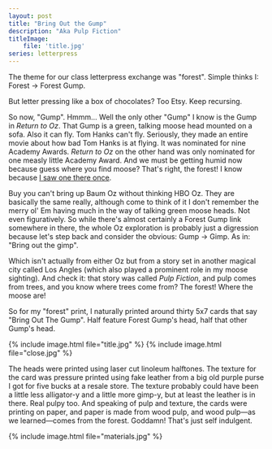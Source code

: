 ```yaml
---
layout: post
title: "Bring Out the Gump"
description: "Aka Pulp Fiction"
titleImage:
    file: 'title.jpg'
series: letterpress
---
```


The theme for our class letterpress exchange was "forest". Simple thinks I: Forest -> Forest Gump.

But letter pressing like a box of chocolates? Too Etsy. Keep recursing.

So now, "Gump". Hmmm... Well the only other "Gump" I know is the Gump in *Return to Oz*. That Gump is a green, talking moose head mounted on a sofa. Also it can fly. Tom Hanks can't fly. Seriously, they made an entire movie about how bad Tom Hanks is at flying. It was nominated for nine Academy Awards. *Return to Oz* on the other hand was only nominated for one measly little Academy Award. And we must be getting humid now because guess where you find moose? That's right, the forest! I know because [I saw one there once](/reflections-from-hyperreality).

Buy you can't bring up Baum Oz without thinking HBO Oz. They are basically the same really, although come to think of it I don't remember the merry ol' Em having much in the way of talking green moose heads. Not even figuratively. So while there's almost certainly a Forest Gump link somewhere in there, the whole Oz exploration is probably just a digression because let's step back and consider the obvious: Gump -> Gimp. As in: "Bring out the gimp".

Which isn't actually from either Oz but from a story set in another magical city called Los Angles (which also played a prominent role in my moose sighting). And check it: that story was called *Pulp Fiction*, and pulp comes from trees, and you know where trees come from? The forest! Where the moose are!

So for my "forest" print, I naturally printed around thirty 5x7 cards that say "Bring Out The Gump". Half feature Forest Gump's head, half that other Gump's head.

{% include image.html file="title.jpg" %}
{% include image.html file="close.jpg" %}

The heads were printed using laser cut linoleum halftones. The texture for the card was pressure printed using fake leather from a big old purple purse I got for five bucks at a resale store. The texture probably could have been a little less alligator-y and a little more gimp-y, but at least the leather is in there. Real pulpy too. And speaking of pulp and texture, the cards were printing on paper, and paper is made from wood pulp, and wood pulp—as we learned—comes from the forest. Goddamn! That's just self indulgent.

{% include image.html file="materials.jpg" %}
